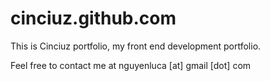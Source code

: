 # cinciuz.github.com
This is Cinciuz portfolio, my front end development portfolio.

Feel free to contact me at nguyenluca [at] gmail [dot] com
